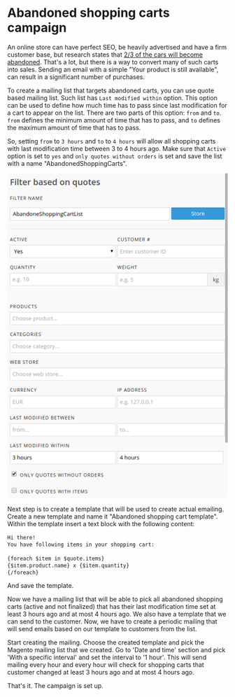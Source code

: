 # Abandoned shopping carts campaign

An online store can have perfect SEO, be heavily advertised and have a firm
customer base, but research states that [2/3 of the cars will become abandoned][research-url].
That's a lot, but there is a way to convert many of such carts into sales.
Sending an email with a simple "Your product is still available", can result
in a significant number of purchases.

To create a mailing list that targets abandoned carts, you can use quote based
mailing list. Such list has `Last modified within` option. This option can be
used to define how much time has to pass since last modification for a cart
to appear on the list. There are two parts of this option: `from` and `to`.
`from` defines the minimum amount of time that has to pass, and `to` defines
the maximum amount of time that has to pass.

So, setting `from` to `3 hours` and `to` to `4 hours` will allow all shopping
carts with last modification time between 3 to 4 hours ago. Make sure that
`Active` option is set to `yes` and `only quotes without orders` is set and
save the list with a name "AbandonedShoppingCarts".

![Abandones shopping cart mailing list settings](../images/abandoned-shopping-cart-settings.png)

Next step is to create a template that will be used to create actual emailing.
Create a new template and name it "Abandoned shopping cart template". Within
the template insert a text block with the following content: 

```
Hi there! 
You have following items in your shopping cart:

{foreach $item in $quote.items}
{$item.product.name} x {$item.quantity}
{/foreach}

```
And save the template.

Now we have a mailing list that will be able to pick all abandoned shopping
carts (active and not finalized) that has their last modification time set
at least 3 hours ago and at most 4 hours ago. We also have a template that
we can send to the customer. Now, we have to create a periodic mailing that
will send emails based on our template to customers from the list.

Start creating the mailing. Choose the created template and pick the Magento
mailing list that we created. Go to 'Date and time' section and pick 'With
a specific interval' and set the interval to '1 hour'. This will send mailing
every hour and every hour will check for shopping carts that customer changed
at least 3 hours ago and at most 4 hours ago. 

That's it. The campaign is set up.

[research-url]: http://baymard.com/lists/cart-abandonment-rate
